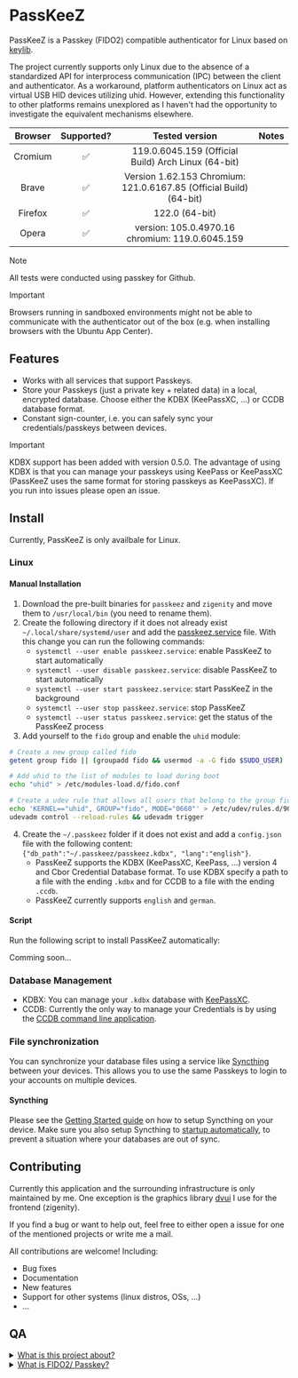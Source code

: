 # PassKeeZ

PassKeeZ is a Passkey (FIDO2) compatible authenticator for Linux based on [keylib](https://github.com/r4gus/keylib).

The project currently supports only Linux due to the absence of a standardized API for interprocess communication (IPC) between the client and authenticator. As a workaround, platform authenticators on Linux act as virtual USB HID devices utilizing uhid. However, extending this functionality to other platforms remains unexplored as I haven't had the opportunity to investigate the equivalent mechanisms elsewhere.

| Browser | Supported? | Tested version| Notes |
|:-------:|:----------:|:-------------:|:-----:|
| Cromium   | &#9989;    | 119.0.6045.159 (Official Build) Arch Linux (64-bit) | |
| Brave | &#9989; | Version 1.62.153 Chromium: 121.0.6167.85 (Official Build) (64-bit) | |
| Firefox | &#9989; | 122.0 (64-bit) |  |
| Opera | &#9989; | version: 105.0.4970.16 chromium: 119.0.6045.159 | |

> [!NOTE]
> All tests were conducted using passkey for Github.

> [!IMPORTANT]
> Browsers running in sandboxed environments might not be able to communicate with the authenticator out of the box (e.g. when installing browsers with the Ubuntu App Center).

## Features

* Works with all services that support Passkeys.
* Store your Passkeys (just a private key + related data) in a local, encrypted database. Choose either the KDBX (KeePassXC, ...) or CCDB database format.
* Constant sign-counter, i.e. you can safely sync your credentials/passkeys between devices.

> [!IMPORTANT]
> KDBX support has been added with version 0.5.0. The advantage of using KDBX is that you can manage your passkeys using KeePass or KeePassXC (PassKeeZ uses the same format for storing passkeys as KeePassXC). If you run into issues please open an issue.

## Install

Currently, PassKeeZ is only availbale for Linux.

### Linux

#### Manual Installation

1. Download the pre-built binaries for `passkeez` and `zigenity` and move them to `/usr/local/bin` (you need to rename them).
2. Create the following directory if it does not already exist `~/.local/share/systemd/user` and add the [passkeez.service](https://github.com/Zig-Sec/PassKeeZ/blob/master/script/passkeez.service) file. With this change you can run the following commands:
    - `systemctl --user enable passkeez.service`: enable PassKeeZ to start automatically
    - `systemctl --user disable passkeez.service`: disable PassKeeZ to start automatically
    - `systemctl --user start passkeez.service`: start PassKeeZ in the background
    - `systemctl --user stop passkeez.service`: stop PassKeeZ
    - `systemctl --user status passkeez.service`: get the status of the PassKeeZ process
3. Add yourself to the `fido` group and enable the `uhid` module:
```bash
# Create a new group called fido
getent group fido || (groupadd fido && usermod -a -G fido $SUDO_USER)

# Add uhid to the list of modules to load during boot
echo "uhid" > /etc/modules-load.d/fido.conf

# Create a udev rule that allows all users that belong to the group fido to access /dev/uhid
echo 'KERNEL=="uhid", GROUP="fido", MODE="0660"' > /etc/udev/rules.d/90-uinput.rules
udevadm control --reload-rules && udevadm trigger
```
4. Create the `~/.passkeez` folder if it does not exist and add a `config.json` file with the following content: `{"db_path":"~/.passkeez/passkeez.kdbx", "lang":"english"}`.
    - PassKeeZ supports the KDBX (KeePassXC, KeePass, ...) version 4 and Cbor Credential Database format. To use KDBX specify a path to a file with the ending `.kdbx` and for CCDB to a file with the ending `.ccdb`.
    - PassKeeZ currently supports `english` and `german`.

#### Script

Run the following script to install PassKeeZ automatically:

<!--
```bash
sudo bash -c "$(curl -fsSL https://raw.githubusercontent.com/r4gus/keypass/master/script/install-beta.sh)"
```
-->

Comming soon...

### Database Management

- KDBX: You can manage your `.kdbx` database with [KeePassXC](https://keepassxc.org/).
- CCDB: Currently the only way to manage your Credentials is by using the [CCDB command line application](https://github.com/r4gus/ccdb).

### File synchronization

You can synchronize your database files using a service like [Syncthing](https://docs.syncthing.net/intro/getting-started.html) between your devices. This allows you to use the same Passkeys to login to your accounts on multiple devices.

#### Syncthing

Please see the [Getting Started guide](https://docs.syncthing.net/intro/getting-started.html) on how to setup Syncthing on your device. Make sure you also setup Syncthing to [startup automatically](https://docs.syncthing.net/users/autostart.html#linux), to prevent a situation where your databases are out of sync.

## Contributing

Currently this application and the surrounding infrastructure is only maintained by me. One exception is the graphics library [dvui](https://github.com/david-vanderson/dvui) I use for the frontend (zigenity).

If you find a bug or want to help out, feel free to either open a issue for one of the mentioned projects or write me a mail.

All contributions are welcome! Including:

* Bug fixes
* Documentation
* New features
* Support for other systems (linux distros, OSs, ...)
* ...

## QA

<details>
<summary><ins>What is this project about?</ins></summary>

FIDO2 stands as a dedicated authentication protocol crafted for diverse authentication needs. Whether employed as a standalone method, supplanting traditional password-based authentication, or as an additional layer of security, FIDO2 serves both purposes. The FIDO Alliance has actively advocated for the widespread adoption of this protocol for several years, with 2023 witnessing a substantial surge in its adoption. However, it's crucial to note that FIDO2 introduces a heightened level of complexity in comparison to conventional passwords. Notably, the use of roaming authenticators, such as YubiKey, can be a cost-intensive aspect.

Upon initiating the keylib project in October 2022, my primary objective was to develop a library empowering individuals to transform their own hardware, such as ESP32, into a functional authenticator. I believe I've achieved this goal successfully. However, during this process, I also recognized the evolving trend favoring hybrid/platform authenticators with discoverable credentials, now commonly marketed as Passkeys.

While traditional authenticators like YubiKeys provide robust protection against various attacks, they come with notable drawbacks. Their high cost, limited update/patching capabilities, and restricted storage for discoverable credentials (for instance, my YubiKey 5 supports around 25 credentials) underscore these challenges. Additionally, the inability to back up data, although enhancing confidentiality, poses availability concerns. The official solution offered for this predicament is surprisingly simple: "buy a second one."

Conversely, platform authenticators present a more flexible and cost-effective alternative. Unlike traditional counterparts, they can undergo regular updates and patches, akin to any software component. Furthermore, these authenticators permit the backup and secure sharing of credentials, leveraging an encrypted database within this project.

One key advantage lies in their cost-effectiveness, eliminating the need for additional hardware. When implemented with precision, platform authenticators can attain a commendable level of security, providing a compelling alternative to their more expensive counterparts.

The primary objective of this project is to furnish an alternative —keeping in mind that the term "alternative" is subjective and, due to resource constraints, I may not offer a polished, "commercial-grade" product— to existing commercial Passkey implementations.

</details>

<details>
<summary><ins>What is FIDO2/ Passkey?</ins></summary>
Please read the QA of the [keylib](https://github.com/r4gus/keylib) project.
</details>

<!--
## Showcase

<table>
  <tr>
    <td><img src="static/login.png" width="400"></td>
    <td><img src="static/new-database.png" width="400"></td>
  </tr>
  <tr>
    <td><img src="static/main.png" width="400"></td>
    <td><img src="static/assertion.png" width="400"></td>
  </tr>
</table>
-->
